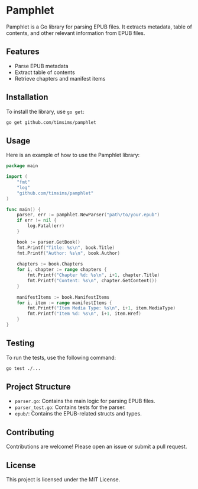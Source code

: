 # Pamphlet

Pamphlet is a Go library for parsing EPUB files. It extracts metadata, table of contents, and other relevant information from EPUB files.

## Features

- Parse EPUB metadata
- Extract table of contents
- Retrieve chapters and manifest items

## Installation

To install the library, use `go get`:

```sh
go get github.com/timsims/pamphlet
```

## Usage

Here is an example of how to use the Pamphlet library:

```go
package main

import (
    "fmt"
    "log"
    "github.com/timsims/pamphlet"
)

func main() {
    parser, err := pamphlet.NewParser("path/to/your.epub")
    if err != nil {
        log.Fatal(err)
    }

    book := parser.GetBook()
    fmt.Printf("Title: %s\n", book.Title)
    fmt.Printf("Author: %s\n", book.Author)
    
    chapters := book.Chapters
    for i, chapter := range chapters {
        fmt.Printf("Chapter %d: %s\n", i+1, chapter.Title)
        fmt.Printf("Content: %s\n", chapter.GetContent())
    }
    
    manifestItems := book.ManifestItems
    for i, item := range manifestItems {
        fmt.Printf("Item Media Type: %s\n", i+1, item.MediaType)
        fmt.Printf("Item %d: %s\n", i+1, item.Href)
    }
}
```

## Testing

To run the tests, use the following command:

```sh
go test ./...
```

## Project Structure

- `parser.go`: Contains the main logic for parsing EPUB files.
- `parser_test.go`: Contains tests for the parser.
- `epub/`: Contains the EPUB-related structs and types.

## Contributing

Contributions are welcome! Please open an issue or submit a pull request.

## License

This project is licensed under the MIT License.
```